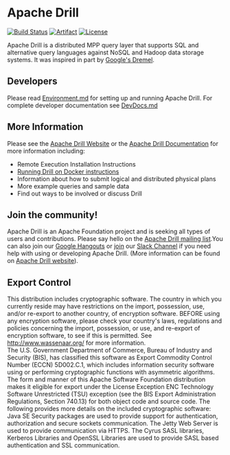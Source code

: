 # Apache Drill

[![Build Status](https://github.com/apache/drill/workflows/Github%20CI/badge.svg)](https://github.com/apache/drill/actions)
[![Artifact](https://img.shields.io/maven-central/v/org.apache.drill/distribution.svg)](https://search.maven.org/#search%7Cgav%7C1%7Cg%3A%22org.apache.drill%22%20AND%20a%3A%22distribution%22)
[![License](https://img.shields.io/badge/license-Apache--2.0-blue.svg)](http://www.apache.org/licenses/LICENSE-2.0)

Apache Drill is a distributed MPP query layer that supports SQL and alternative query languages against NoSQL and Hadoop data storage systems.  It was inspired in part by [Google's Dremel](http://research.google.com/pubs/pub36632.html).  

## Developers

Please read [Environment.md](docs/dev/Environment.md) for setting up and running Apache Drill. For complete developer documentation see [DevDocs.md](docs/dev/DevDocs.md)

## More Information
Please see the [Apache Drill Website](http://drill.apache.org/) or the [Apache Drill Documentation](http://drill.apache.org/docs/) for more information including:

 * Remote Execution Installation Instructions
 * [Running Drill on Docker instructions](https://drill.apache.org/docs/running-drill-on-docker/)
 * Information about how to submit logical and distributed physical plans
 * More example queries and sample data
 * Find out ways to be involved or discuss Drill


## Join the community!
Apache Drill is an Apache Foundation project and is seeking all types of users and contributions.
Please say hello on the [Apache Drill mailing list](http://drill.apache.org/mailinglists/).You can also join our [Google Hangouts](http://drill.apache.org/community-resources/)
or [join](https://bit.ly/2VM0XS8) our [Slack Channel](https://join.slack.com/t/apache-drill/shared_invite/enQtNTQ4MjM1MDA3MzQ2LTJlYmUxMTRkMmUwYmQ2NTllYmFmMjU4MDk0NjYwZjBmYjg0MDZmOTE2ZDg0ZjBlYmI3Yjc4Y2I2NTQyNGVlZTc) if you need help with using or developing Apache Drill.
(More information can be found on [Apache Drill website](http://drill.apache.org/)).

## Export Control
This distribution includes cryptographic software. The country in which you currently reside may have restrictions on the import, possession, use, and/or re-export to another country, of encryption software. BEFORE using any encryption software, please check your country's laws, regulations and policies concerning the import, possession, or use, and re-export of encryption software, to see if this is permitted. See <http://www.wassenaar.org/> for more information.  
The U.S. Government Department of Commerce, Bureau of Industry and Security (BIS), has classified this software as Export Commodity Control Number (ECCN) 5D002.C.1, which includes information security software using or performing cryptographic functions with asymmetric algorithms. The form and manner of this Apache Software Foundation distribution makes it eligible for export under the License Exception ENC Technology Software Unrestricted (TSU) exception (see the BIS Export Administration Regulations, Section 740.13) for both object code and source code.
The following provides more details on the included cryptographic software: 
 Java SE Security packages are used to provide support for authentication, authorization and secure sockets communication. The Jetty Web Server is used to provide communication via HTTPS. The Cyrus SASL libraries, Kerberos Libraries and OpenSSL Libraries are used to provide SASL based authentication and SSL communication.
